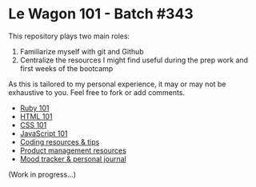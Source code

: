 # Le Wagon 101 - Batch #343

This repository plays two main roles:
1. Familiarize myself with git and Github
2. Centralize the resources I might find useful during the prep work and first weeks of the bootcamp

As this is tailored to my personal experience, it may or may not be exhaustive to you. Feel free to fork or add comments.

* [Ruby 101](./ruby.md)
* [HTML 101](./html.md)
* [CSS 101](./css.md)
* [JavaScript 101](#)
* [Coding resources & tips](./resources.md)
* [Product management resources](#)
* [Mood tracker & personal journal](#)

(Work in progress...)
